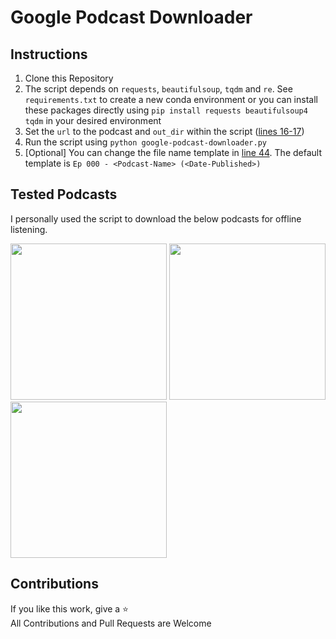 # Google Podcast Downloader

## Instructions
1. Clone this Repository
2. The script depends on `requests`, `beautifulsoup`, `tqdm` and `re`. See `requirements.txt` to create a new conda environment or you can install these packages directly using `pip install requests beautifulsoup4 tqdm` in your desired environment
3. Set the `url` to the podcast and `out_dir` within the script ([lines 16-17](https://github.com/VaasuDevanS/google-podcast-downloader/blob/c09068092d8807a61fe860ad290517303ceead3e/google-podcast-downloader.py#L16-L17))
4. Run the script using `python google-podcast-downloader.py`
5. [Optional] You can change the file name template in [line 44](https://github.com/VaasuDevanS/google-podcast-downloader/blob/c09068092d8807a61fe860ad290517303ceead3e/google-podcast-downloader.py#L44). The default template is `Ep 000 - <Podcast-Name> (<Date-Published>)`


## Tested Podcasts

I personally used the script to download the below podcasts for offline listening.

<a href="https://podcasts.google.com/feed/aHR0cHM6Ly9mZWVkcy5tZWdhcGhvbmUuZm0vTExMNTQ0OTY4NTMxNA"><img src="https://user-images.githubusercontent.com/24793046/186712377-ee4ef1c3-29b6-4536-8141-5b347c39af03.png" width=250 height=250></a>
<a href="https://podcasts.google.com/feed/aHR0cHM6Ly9yZWFscGVyc29uYWxmaW5hbmNlLmxpYnN5bi5jb20vcnNz"><img src="https://user-images.githubusercontent.com/24793046/186715257-fd960d3a-7180-4cd9-bd7d-0ca04d1f68f5.png" width=250 height=250></a>
<a href="https://podcasts.google.com/feed/aHR0cHM6Ly90YWxrcHl0aG9uLmZtL2VwaXNvZGVzL3Jzcw"><img src="https://user-images.githubusercontent.com/24793046/188334448-f50171b9-8501-426e-83f7-553feb376369.png" width=250 height=250></a>


## Contributions
If you like this work, give a ⭐  
All Contributions and Pull Requests are Welcome
